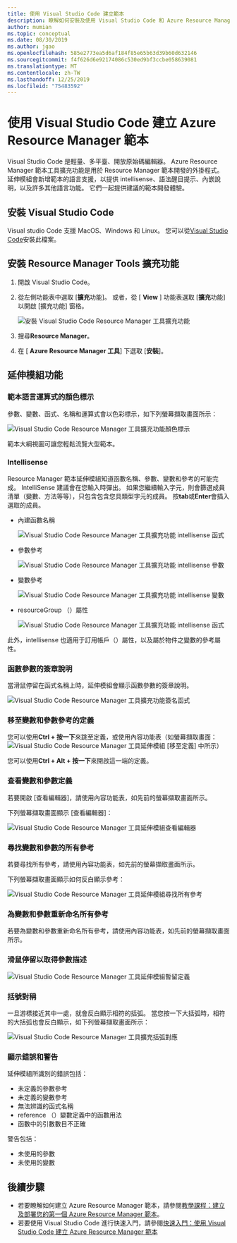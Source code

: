 ```yaml
---
title: 使用 Visual Studio Code 建立範本
description: 瞭解如何安裝及使用 Visual Studio Code 和 Azure Resource Manager 工具擴充功能。
author: mumian
ms.topic: conceptual
ms.date: 08/30/2019
ms.author: jgao
ms.openlocfilehash: 585e2773ea5d6af184f85e65b63d39b60d632146
ms.sourcegitcommit: f4f626d6e92174086c530ed9bf3ccbe058639081
ms.translationtype: MT
ms.contentlocale: zh-TW
ms.lasthandoff: 12/25/2019
ms.locfileid: "75483592"
---
```

# <a name="use-visual-studio-code-to-create-azure-resource-manager-templates"></a>使用 Visual Studio Code 建立 Azure Resource Manager 範本

Visual Studio Code 是輕量、多平臺、開放原始碼編輯器。 Azure Resource Manager 範本工具擴充功能是用於 Resource Manager 範本開發的外掛程式。 延伸模組會新增範本的語言支援，以提供 intellisense、語法醒目提示、內嵌說明，以及許多其他語言功能。 它們一起提供建議的範本開發體驗。

## <a name="install-visual-studio-code"></a>安裝 Visual Studio Code

Visual studio Code 支援 MacOS、Windows 和 Linux。  您可以從[Visual Studio Code](https://code.visualstudio.com/)安裝此檔案。

## <a name="install-resource-manager-tools-extension"></a>安裝 Resource Manager Tools 擴充功能

1. 開啟 Visual Studio Code。
1. 從左側功能表中選取 [**擴充**功能]。 或者，從 [ **View** ] 功能表選取 [**擴充**功能] 以開啟 [擴充功能] 窗格。

    ![安裝 Visual Studio Code Resource Manager 工具擴充功能](./media/use-vs-code-to-create-template/resource-manager-visual-studio-code-tools-extension.png)
1. 搜尋**Resource Manager**。
1. 在 [ **Azure Resource Manager 工具**] 下選取 [**安裝**]。

## <a name="the-extension-features"></a>延伸模組功能

### <a name="colorization-for-template-language-expressions"></a>範本語言運算式的顏色標示

參數、變數、函式、名稱和運算式會以色彩標示，如下列螢幕擷取畫面所示：

![Visual Studio Code Resource Manager 工具擴充功能顏色標示](./media/use-vs-code-to-create-template/resource-manager-tools-extension-colorization.png)

範本大綱視圖可讓您輕鬆流覽大型範本。

### <a name="intellisense"></a>Intellisense

Resource Manager 範本延伸模組知道函數名稱、參數、變數和參考的可能完成。 IntelliSense 建議會在您輸入時彈出。 如果您繼續輸入字元，則會篩選成員清單（變數、方法等等），只包含包含您具類型字元的成員。 按**tab**或**Enter**會插入選取的成員。

- 內建函數名稱

    ![Visual Studio Code Resource Manager 工具擴充功能 intellisense 函式](./media/use-vs-code-to-create-template/resource-manager-tools-extension-intellisense-functions.png)

- 參數參考

    ![Visual Studio Code Resource Manager 工具擴充功能 intellisense 參數](./media/use-vs-code-to-create-template/resource-manager-tools-extension-intellisense-parameters.png)

- 變數參考

    ![Visual Studio Code Resource Manager 工具擴充功能 intellisense 變數](./media/use-vs-code-to-create-template/resource-manager-tools-extension-intellisense-variables.png)

- resourceGroup （）屬性

    ![Visual Studio Code Resource Manager 工具擴充功能 intellisense 函式](./media/use-vs-code-to-create-template/resource-manager-tools-extension-intellisense-resourcegroup.png)

此外，intellisense 也適用于訂用帳戶（）屬性，以及屬於物件之變數的參考屬性。

### <a name="signature-help-for-function-parameters"></a>函數參數的簽章說明

當滑鼠停留在函式名稱上時，延伸模組會顯示函數參數的簽章說明。

![Visual Studio Code Resource Manager 工具擴充功能簽名函式](./media/use-vs-code-to-create-template/resource-manager-tools-extension-signature-function.png)

### <a name="go-to-definition-for-variable-and-parameter-references"></a>移至變數和參數參考的定義

您可以使用**Ctrl + 按一下**來跳至定義，或使用內容功能表（如螢幕擷取畫面： ![Visual Studio Code Resource Manager 工具延伸模組 [移至定義] 中所示）](./media/use-vs-code-to-create-template/resource-manager-tools-extension-context-menu.png)

您可以使用**Ctrl + Alt + 按一下**來開啟這一端的定義。

### <a name="peek-for-variable-and-parameter-definitions"></a>查看變數和參數定義

若要開啟 [查看編輯器]，請使用內容功能表，如先前的螢幕擷取畫面所示。

下列螢幕擷取畫面顯示 [查看編輯器]：

![Visual Studio Code Resource Manager 工具延伸模組查看編輯器](./media/use-vs-code-to-create-template/resource-manager-tools-extension-peek-editor.png)

### <a name="find-all-references-for-variables-and-parameters"></a>尋找變數和參數的所有參考

若要尋找所有參考，請使用內容功能表，如先前的螢幕擷取畫面所示。

下列螢幕擷取畫面顯示如何反白顯示參考：

![Visual Studio Code Resource Manager 工具延伸模組尋找所有參考](./media/use-vs-code-to-create-template/resource-manager-tools-extension-find-all-references.png)

### <a name="rename-all-references-for-variables-and-parameters"></a>為變數和參數重新命名所有參考

若要為變數和參數重新命名所有參考，請使用內容功能表，如先前的螢幕擷取畫面所示。

### <a name="hover-for-parameter-description"></a>滑鼠停留以取得參數描述

![Visual Studio Code Resource Manager 工具延伸模組暫留定義](./media/use-vs-code-to-create-template/resource-manager-tools-extension-hover-parameters.png)

### <a name="brace-matching"></a>括號對稱

一旦游標接近其中一處，就會反白顯示相符的括弧。 當您按一下大括弧時，相符的大括弧也會反白顯示，如下列螢幕擷取畫面所示：

![Visual Studio Code Resource Manager 工具擴充括弧對應](./media/use-vs-code-to-create-template/resource-manager-tools-extension-brace-matching.png)

### <a name="show-errors-and-warnings"></a>顯示錯誤和警告

延伸模組所識別的錯誤包括：

- 未定義的參數參考
- 未定義的變數參考
- 無法辨識的函式名稱
- reference （）變數定義中的函數用法
- 函數中的引數數目不正確

警告包括：

- 未使用的參數
- 未使用的變數

## <a name="next-steps"></a>後續步驟

- 若要瞭解如何建立 Azure Resource Manager 範本，請參閱[教學課程：建立及部署您的第一個 Azure Resource Manager 範本](template-tutorial-create-first-template.md)。
- 若要使用 Visual Studio Code 進行快速入門，請參閱[快速入門：使用 Visual Studio Code 建立 Azure Resource Manager 範本](quickstart-create-templates-use-visual-studio-code.md)
